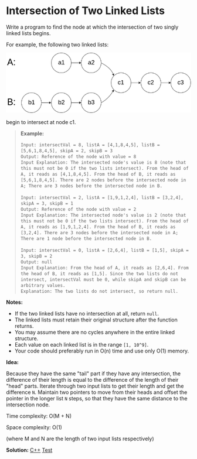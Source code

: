 # Intersection of Two Linked Lists

Write a program to find the node at which the intersection of two singly linked lists begins.

For example, the following two linked lists:

![160_statement](160_statement.png)

begin to intersect at node c1.

> **Example:**
>
> ```
> Input: intersectVal = 8, listA = [4,1,8,4,5], listB = [5,6,1,8,4,5], skipA = 2, skipB = 3
> Output: Reference of the node with value = 8
> Input Explanation: The intersected node's value is 8 (note that this must not be 0 if the two lists intersect). From the head of A, it reads as [4,1,8,4,5]. From the head of B, it reads as [5,6,1,8,4,5]. There are 2 nodes before the intersected node in A; There are 3 nodes before the intersected node in B.
> 
> Input: intersectVal = 2, listA = [1,9,1,2,4], listB = [3,2,4], skipA = 3, skipB = 1
> Output: Reference of the node with value = 2
> Input Explanation: The intersected node's value is 2 (note that this must not be 0 if the two lists intersect). From the head of A, it reads as [1,9,1,2,4]. From the head of B, it reads as [3,2,4]. There are 3 nodes before the intersected node in A; There are 1 node before the intersected node in B.
> 
> Input: intersectVal = 0, listA = [2,6,4], listB = [1,5], skipA = 3, skipB = 2
> Output: null
> Input Explanation: From the head of A, it reads as [2,6,4]. From the head of B, it reads as [1,5]. Since the two lists do not intersect, intersectVal must be 0, while skipA and skipB can be arbitrary values.
> Explanation: The two lists do not intersect, so return null.
> ```

**Notes:**

- If the two linked lists have no intersection at all, return `null`.
- The linked lists must retain their original structure after the function returns.
- You may assume there are no cycles anywhere in the entire linked structure.
- Each value on each linked list is in the range `[1, 10^9]`.
- Your code should preferably run in O(n) time and use only O(1) memory.



**Idea:** 

Because they have the same "tail" part if they have any intersection, the difference of their length is equal to the difference of the length of their "head" parts. Iterate through two input lists to get their length and get the difference `N`. Maintain two pointers to move from their heads and offset the pointer in the longer list `N` steps, so that they have the same distance to the intersection node.



Time complexity: O(M + N)

Space complexity: O(1)

(where M and N are the length of two input lists respectively)



**Solution:** [C++](./solution.h)	[Test](./Test.cpp)
